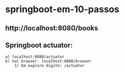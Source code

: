 # springboot-em-10-passos

## http://localhost:8080/books

## Springboot actuator:
	
	a) localhost:8080/actuator
	b) hal browser: localhost:8080/browser
		1) Em explore digite: /actuator